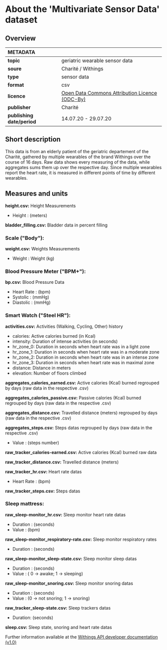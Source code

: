 # About the 'Multivariate Sensor Data' dataset

## Overview

|METADATA||
|:-----|------|
|**topic**|geriatric wearable sensor data|
|**soure**|Charité / Withings|
|**type**|sensor data|
|**format**|csv|
|**licence**|[Open Data Commons Attribution Licence (ODC-By)](https://opendatacommons.org/licenses/by/summary/)|
|**publisher**|Charité|
|**publishing date/period**|14.07.20 - 29.07.20|

## Short description
This data is from an elderly patient of the geriatric departement of the Charité, gathered by multiple wearables of the brand Withings over the course of 16 days.
Raw data shows every measuring of the data, while aggregates sums them up over the respective day. Since multiple wearables report the heart rate, it is measured in different points of time by different wearables.

## Measures and units

**height.csv:** Height Measurements
- Height : (meters)

**bladder_filling.csv:** Bladder data in percent filling


### Scale ("Body"):

**weight.csv:** Weights Measurements
- Weight : Weight (kg)

### Blood Pressure Meter ("BPM+"):

**bp.csv:** Blood Pressure Data
- Heart Rate : (bpm)
- Systolic : (mmHg)
- Diastolic : (mmHg)


### Smart Watch ("Steel HR"):

**activities.csv:** Activities (Walking, Cycling, Other) history
- calories: Active calories burned (in Kcal)
- intensity: Duration of intense activities (in seconds)
- hr_zone_0: Duration in seconds when heart rate was in a light zone
- hr_zone_1: Duration in seconds when heart rate was in a moderate zone
- hr_zone_2: Duration in seconds when heart rate was in an intense zone
- hr_zone_3: Duration in seconds when heart rate was in maximal zone
- distance: Distance in meters
- elevation: Number of floors climbed 

**aggregates_calories_earned.csv:** Active calories (Kcal) burned regrouped by days (raw data in the respective .csv)

**aggregates_calories_passive.csv:** Passive calories (Kcal) burned regrouped by days (raw data in the respective .csv)

**aggregates_distance.csv:** Travelled distance (meters) regrouped by days (raw data in the respective .csv)

**aggregates_steps.csv:** Steps datas regrouped by days (raw data in the respective .csv)
- Value : (steps number)

**raw_tracker_calories-earned.csv:** Active calories (Kcal) burned raw data

**raw_tracker_distance.csv:** Travelled distance (meters)

**raw_tracker_hr.csv:** Heart rate datas
- Heart Rate : (bpm)

**raw_tracker_steps.csv:** Steps datas


### Sleep mattress:

**raw_sleep-monitor_hr.csv:** Sleep monitor heart rate datas
- Duration : (seconds)
- Value : (bpm)

**raw_sleep-monitor_respiratory-rate.csv:** Sleep monitor respiratory rates
- Duration : (seconds)

**raw_sleep-monitor_sleep-state.csv:** Sleep monitor sleep datas
- Duration : (seconds)
- Value : ( 0 -> awake; 1 -> sleeping)

**raw_sleep-monitor_snoring.csv:** Sleep monitor snoring datas
- Duration : (seconds)
- Value : (0 -> not snoring; 1 -> snoring)

**raw_tracker_sleep-state.csv:** Sleep trackers datas
- Duration: (seconds)

**sleep.csv:** Sleep state, snoring and heart rate datas




Further information available at the [Withings API developer documentation (v1.0)](https://developer.withings.com/oauth2/)
